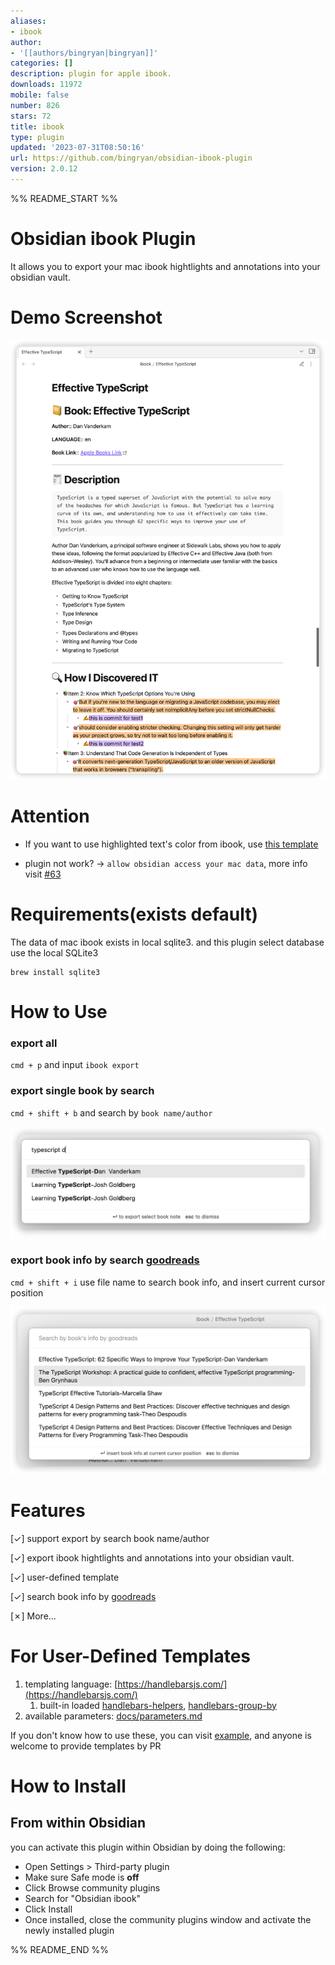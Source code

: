 ```yaml
---
aliases:
- ibook
author:
- '[[authors/bingryan|bingryan]]'
categories: []
description: plugin for apple ibook.
downloads: 11972
mobile: false
number: 826
stars: 72
title: ibook
type: plugin
updated: '2023-07-31T08:50:16'
url: https://github.com/bingryan/obsidian-ibook-plugin
version: 2.0.12
---
```


%% README_START %%

# Obsidian ibook Plugin

It allows you to export your mac ibook hightlights and annotations into your obsidian vault.

# Demo Screenshot

![](https://raw.githubusercontent.com/bingryan/obsidian-ibook-plugin/HEAD/docs/images/screenshot-5.png)

# Attention

- If you want to use highlighted text's color from ibook, use  [this template](https://github.com/bingryan/obsidian-ibook-plugin/blob/master/docs/example.md#ibook-selected-colors)

- plugin not work? -> `allow obsidian access your mac data`, more info visit [#63](https://github.com/bingryan/obsidian-ibook-plugin/issues/63)

# Requirements(exists default)

The data of mac ibook exists in local sqlite3. and this plugin select database use the local SQLite3

```shell
brew install sqlite3
```

# How to Use

### export all

`cmd + p` and input `ibook export`

### export single book by search

`cmd + shift + b` and search by `book name/author`

![](https://raw.githubusercontent.com/bingryan/obsidian-ibook-plugin/HEAD/docs/images/screenshot-3.png)

### export book info by search [goodreads](https://www.goodreads.com/)

`cmd + shift + i` use file name to search book info, and insert current cursor position

![](https://raw.githubusercontent.com/bingryan/obsidian-ibook-plugin/HEAD/docs/images/screenshot-4.png)

# Features

[✓] support export by search book name/author

[✓] export ibook hightlights and annotations into your obsidian vault.

[✓] user-defined template

[✓] search book info by [goodreads](https://www.goodreads.com/)

[✗] More...

# For User-Defined Templates

1. templating language: [https://handlebarsjs.com/](https://handlebarsjs.com/)
   1. built-in loaded [handlebars-helpers](https://github.com/helpers/handlebars-helpers), [handlebars-group-by](https://github.com/shannonmoeller/handlebars-group-by)
2. available parameters: [docs/parameters.md](docs/parameters.md)

If you don't know how to use these, you can visit [example](docs/example.md), and anyone is welcome to provide templates by PR

# How to Install
## From within Obsidian

you can activate this plugin within Obsidian by doing the following:

- Open Settings > Third-party plugin
- Make sure Safe mode is **off**
- Click Browse community plugins
- Search for "Obsidian ibook"
- Click Install
- Once installed, close the community plugins window and activate the newly installed plugin


%% README_END %%